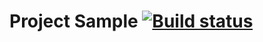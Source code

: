 # Project Sample [![Build status](https://ci.appveyor.com/api/projects/status/hx8qjwakjpauafld?svg=true)](https://ci.appveyor.com/project/AzizShoev/postmanechogradle)